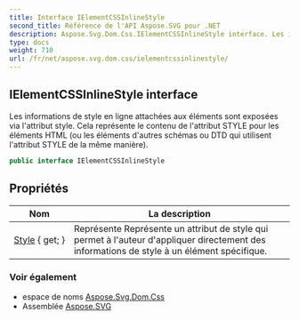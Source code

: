 ```yaml
---
title: Interface IElementCSSInlineStyle
second_title: Référence de l'API Aspose.SVG pour .NET
description: Aspose.Svg.Dom.Css.IElementCSSInlineStyle interface. Les informations de style en ligne attachées aux éléments sont exposées via lattribut style. Cela représente le contenu de lattribut STYLE pour les éléments HTML ou les éléments dautres schémas ou DTD qui utilisent lattribut STYLE de la même manière.
type: docs
weight: 710
url: /fr/net/aspose.svg.dom.css/ielementcssinlinestyle/
---
```

## IElementCSSInlineStyle interface

Les informations de style en ligne attachées aux éléments sont exposées via l'attribut style. Cela représente le contenu de l'attribut STYLE pour les éléments HTML (ou les éléments d'autres schémas ou DTD qui utilisent l'attribut STYLE de la même manière).

```csharp
public interface IElementCSSInlineStyle
```

## Propriétés

| Nom | La description |
| --- | --- |
| [Style](../../aspose.svg.dom.css/ielementcssinlinestyle/style/) { get; } | Représente Représente un attribut de style qui permet à l'auteur d'appliquer directement des informations de style à un élément spécifique. |

### Voir également

* espace de noms [Aspose.Svg.Dom.Css](../../aspose.svg.dom.css/)
* Assemblée [Aspose.SVG](../../)


